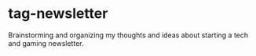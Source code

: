 # tag-newsletter
Brainstorming and organizing my thoughts and ideas about starting a tech and gaming newsletter.
